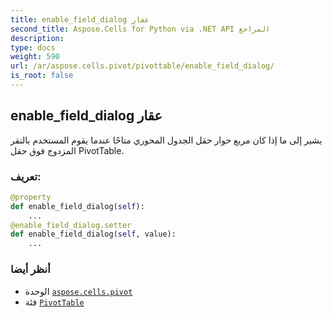 ```yaml
---
title: enable_field_dialog عقار
second_title: Aspose.Cells for Python via .NET API المراجع
description:
type: docs
weight: 590
url: /ar/aspose.cells.pivot/pivottable/enable_field_dialog/
is_root: false
---
```

##  enable_field_dialog عقار

يشير إلى ما إذا كان مربع حوار حقل الجدول المحوري متاحًا
عندما يقوم المستخدم بالنقر المزدوج فوق حقل PivotTable.
###  تعريف:
```python
@property
def enable_field_dialog(self):
    ...
@enable_field_dialog.setter
def enable_field_dialog(self, value):
    ...
```

###  أنظر أيضا
* الوحدة [`aspose.cells.pivot`](../../)
* فئة [`PivotTable`](/cells/python-net/ar/aspose.cells.pivot/pivottable)
